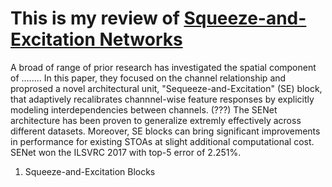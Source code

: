 # This is my review of [Squeeze-and-Excitation Networks](https://arxiv.org/abs/1709.01507) 

A broad of range of prior research has investigated the spatial component of ........
In this paper, they focused on the channel relationship and proprosed a novel architectural unit, "Sequeeze-and-Excitation" (SE) block, that adaptively recalibrates channnel-wise feature responses by explicitly modeling interdependencies between channels. (???) 
The SENet architecture has been proven to generalize extremly effectively across different datasets. Moreover, SE blocks can bring significant improvements in performance for existing STOAs at slight additional computational cost. 
SENet won the ILSVRC 2017 with top-5 error of 2.251%. 

1. Squeeze-and-Excitation Blocks 

 
